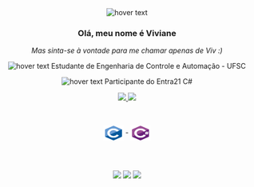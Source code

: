 

<div align="center">
  <img src="https://images-wixmp-ed30a86b8c4ca887773594c2.wixmp.com/f/a0ce4d77-5e31-4505-9b28-a162452a7825/dbeqdnc-30646a09-711b-4d81-8704-8e7cd90fe0cf.png?token=eyJ0eXAiOiJKV1QiLCJhbGciOiJIUzI1NiJ9.eyJzdWIiOiJ1cm46YXBwOjdlMGQxODg5ODIyNjQzNzNhNWYwZDQxNWVhMGQyNmUwIiwiaXNzIjoidXJuOmFwcDo3ZTBkMTg4OTgyMjY0MzczYTVmMGQ0MTVlYTBkMjZlMCIsIm9iaiI6W1t7InBhdGgiOiJcL2ZcL2EwY2U0ZDc3LTVlMzEtNDUwNS05YjI4LWExNjI0NTJhNzgyNVwvZGJlcWRuYy0zMDY0NmEwOS03MTFiLTRkODEtODcwNC04ZTdjZDkwZmUwY2YucG5nIn1dXSwiYXVkIjpbInVybjpzZXJ2aWNlOmZpbGUuZG93bmxvYWQiXX0.NWYTkve72MOCttoqLcjE1wbtD2a4lTOVYbTlYa2yIAo" width="400" title="hover text">
  

 <h3>Olá, meu nome é Viviane </h3>
<p><i>Mas sinta-se à vontade para me chamar apenas de Viv :)</i>
<p> <img src="https://images-wixmp-ed30a86b8c4ca887773594c2.wixmp.com/f/d8caf42d-4a95-48a9-964c-14ce6134b5c1/d536lr6-7fb8f63d-55cc-4cc5-9038-8dcff24ee291.png?token=eyJ0eXAiOiJKV1QiLCJhbGciOiJIUzI1NiJ9.eyJzdWIiOiJ1cm46YXBwOjdlMGQxODg5ODIyNjQzNzNhNWYwZDQxNWVhMGQyNmUwIiwiaXNzIjoidXJuOmFwcDo3ZTBkMTg4OTgyMjY0MzczYTVmMGQ0MTVlYTBkMjZlMCIsIm9iaiI6W1t7InBhdGgiOiJcL2ZcL2Q4Y2FmNDJkLTRhOTUtNDhhOS05NjRjLTE0Y2U2MTM0YjVjMVwvZDUzNmxyNi03ZmI4ZjYzZC01NWNjLTRjYzUtOTAzOC04ZGNmZjI0ZWUyOTEucG5nIn1dXSwiYXVkIjpbInVybjpzZXJ2aWNlOmZpbGUuZG93bmxvYWQiXX0.MaKC-oG9LeB1htiZ6j-DumxckaYlLaJCx1MxOdDHTN8" width="16" title="hover text"> Estudante de Engenharia de Controle e Automação - UFSC</p>
<p> <img src="https://images-wixmp-ed30a86b8c4ca887773594c2.wixmp.com/f/d8caf42d-4a95-48a9-964c-14ce6134b5c1/d536lr6-7fb8f63d-55cc-4cc5-9038-8dcff24ee291.png?token=eyJ0eXAiOiJKV1QiLCJhbGciOiJIUzI1NiJ9.eyJzdWIiOiJ1cm46YXBwOjdlMGQxODg5ODIyNjQzNzNhNWYwZDQxNWVhMGQyNmUwIiwiaXNzIjoidXJuOmFwcDo3ZTBkMTg4OTgyMjY0MzczYTVmMGQ0MTVlYTBkMjZlMCIsIm9iaiI6W1t7InBhdGgiOiJcL2ZcL2Q4Y2FmNDJkLTRhOTUtNDhhOS05NjRjLTE0Y2U2MTM0YjVjMVwvZDUzNmxyNi03ZmI4ZjYzZC01NWNjLTRjYzUtOTAzOC04ZGNmZjI0ZWUyOTEucG5nIn1dXSwiYXVkIjpbInVybjpzZXJ2aWNlOmZpbGUuZG93bmxvYWQiXX0.MaKC-oG9LeB1htiZ6j-DumxckaYlLaJCx1MxOdDHTN8" width="16" title="hover text"> Participante do Entra21 C#</p>
</div>

<div align="center">
  <a href="https://github.com/VivianeBlock">
  <img height="150em" src="https://github-readme-stats.vercel.app/api?username=VivianeBlock&amp;show_icons=true&amp;theme=dracula&amp;include_all_commits=true&amp;count_private=true" style="max-width:100%;">
  <img height="150em" src="https://github-readme-stats.vercel.app/api/top-langs/?username=VivianeBlock&amp;layout=compact&amp;langs_count=7&amp;theme=dracula" style="max-width:100%;">
</a></div>

##

<div align="center"><br>
  <img align="center" alt="Viv-Csharp" height="30" width="40" src="https://raw.githubusercontent.com/devicons/devicon/master/icons/c/c-original.svg" style="max-width: 100%;"> - 
  <img align="center" alt="Viv-Csharp" height="30" width="40" src="https://raw.githubusercontent.com/devicons/devicon/master/icons/csharp/csharp-original.svg" style="max-width: 100%;"> 

</br></div>

##

<div align="center">
  <a href="https://www.linkedin.com/in/viviane-block-851637213/" target="_blank"><img src="https://img.shields.io/badge/LinkedIn-0077B5?style=for-the-badge&logo=linkedin&logoColor=white" target="_blank"></a>     
  <a href="mailto:viviane.block.200@gmail.com" target="_blank"><img src="https://img.shields.io/badge/Gmail-D14836?style=for-the-badge&logo=gmail&logoColor=white" target="_blank"></a>
  <a href="https://www.instagram.com/viv_block/" target="_blank"><img src="https://img.shields.io/badge/Instagram-E4405F?style=for-the-badge&logo=instagram&logoColor=white" target="_blank"></a>

</div>

